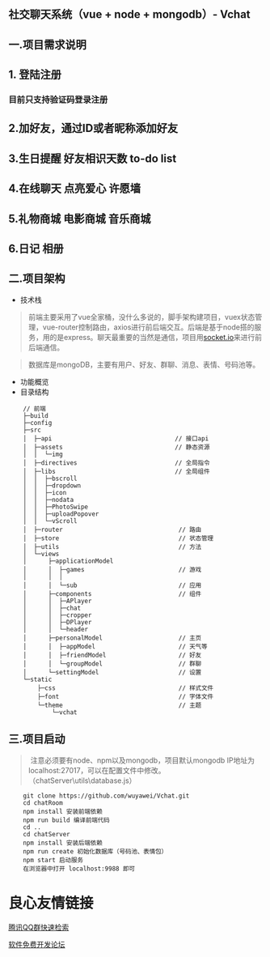 ## 社交聊天系统（vue + node + mongodb）- Vchat

## 一.项目需求说明

## 1. 登陆注册

### 	目前只支持验证码登录注册

## 2.加好友，通过ID或者昵称添加好友

## 3.生日提醒 好友相识天数 to-do list

## 4.在线聊天 点亮爱心 许愿墙

## 5.礼物商城 电影商城 音乐商城 

## 6.日记 相册

## 二.项目架构

- 技术栈 

> 前端主要采用了vue全家桶，没什么多说的，脚手架构建项目，vuex状态管理，vue-router控制路由，axios进行前后端交互。后端是基于node搭的服务，用的是express。聊天最重要的当然是通信，项目用[socket.io](https://www.w3cschool.cn/socket/socket-1olq2egc.html)来进行前后端通信。

> 数据库是mongoDB，主要有用户、好友、群聊、消息、表情、号码池等。

- 功能概览
- 目录结构

```
    // 前端
    ├─build
    ├─config
    ├─src
    │  ├─api                                  // 接口api
    │  ├─assets                               // 静态资源
    │  │  └─img
    │  ├─directives                           // 全局指令
    │  ├─libs                                 // 全局组件
    │  │  ├─bscroll
    │  │  ├─dropdown
    │  │  ├─icon
    │  │  ├─nodata
    │  │  ├─PhotoSwipe
    │  │  ├─uploadPopover
    │  │  └─vScroll
    │  ├─router                                // 路由
    │  ├─store                                 // 状态管理
    │  ├─utils                                 // 方法
    │  └─views
    │      ├─applicationModel
    │      │  ├─games                          // 游戏
    │      │  │
    │      │  └─sub                            // 应用
    │      ├─components                        // 组件
    │      │  ├─APlayer
    │      │  ├─chat
    │      │  ├─cropper
    │      │  ├─DPlayer
    │      │  └─header
    │      ├─personalModel                     // 主页
    │      │  ├─appModel                       // 天气等
    │      │  ├─friendModel                    // 好友
    │      │  └─groupModel                     // 群聊
    │      └─settingModel                      // 设置
    └─static
        ├─css                                  // 样式文件
        ├─font                                 // 字体文件
        └─theme                                // 主题
            └─vchat
```

## 三.项目启动

> ​	 注意必须要有node、npm以及mongodb，项目默认mongodb IP地址为localhost:27017，可以在配置文件中修改。（chatServer\utils\database.js） 

```
    git clone https://github.com/wuyawei/Vchat.git 
    cd chatRoom
    npm install 安装前端依赖
    npm run build 编译前端代码
    cd ..
    cd chatServer
    npm install 安装后端依赖
    npm run create 初始化数据库（号码池、表情包）
    npm start 启动服务
    在浏览器中打开 localhost:9988 即可
```



 # 良心友情链接

[腾讯QQ群快速检索](http://u.720life.cn/s/8cf73f7c)

[软件免费开发论坛](http://u.720life.cn/s/bbb01dc0)